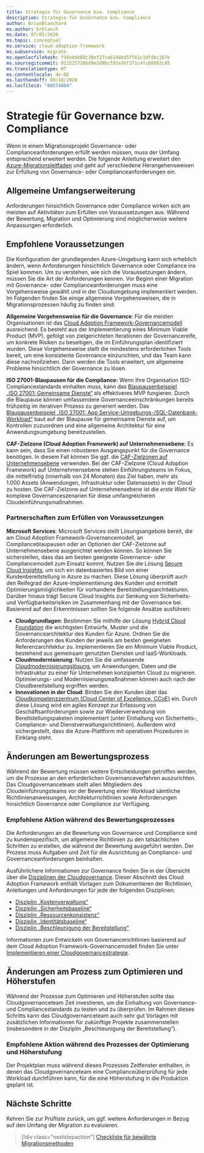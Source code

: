 ```yaml
---
title: Strategie für Governance bzw. Compliance
description: Strategie für Governance bzw. Compliance
author: BrianBlanchard
ms.author: brblanch
ms.date: 07/01/2020
ms.topic: conceptual
ms.service: cloud-adoption-framework
ms.subservice: migrate
ms.openlocfilehash: f38e8de88c38ef27ca6148bd5ff61c1dfdbc1b7e
ms.sourcegitcommit: 011525720bd9e2d9bcf03a76f371c4fc68092c45
ms.translationtype: HT
ms.contentlocale: de-DE
ms.lasthandoff: 08/18/2020
ms.locfileid: "88574804"
---
```

# <a name="governance-or-compliance-strategy"></a>Strategie für Governance bzw. Compliance

Wenn in einem Migrationsprojekt Governance- oder Complianceanforderungen erfüllt werden müssen, muss der Umfang entsprechend erweitert werden. Die folgende Anleitung erweitert den [Azure-Migrationsleitfaden](../azure-migration-guide/index.md) und geht auf verschiedene Herangehensweisen zur Erfüllung von Governance- oder Complianceanforderungen ein.

## <a name="general-scope-expansion"></a>Allgemeine Umfangserweiterung

Anforderungen hinsichtlich Governance oder Compliance wirken sich am meisten auf Aktivitäten zum Erfüllen von Voraussetzungen aus. Während der Bewertung, Migration und Optimierung sind möglicherweise weitere Anpassungen erforderlich.

## <a name="suggested-prerequisites"></a>Empfohlene Voraussetzungen

Die Konfiguration der grundlegenden Azure-Umgebung kann sich erheblich ändern, wenn Anforderungen hinsichtlich Governance oder Compliance ins Spiel kommen. Um zu verstehen, wie sich die Voraussetzungen ändern, müssen Sie die Art der Anforderungen kennen. Vor Beginn einer Migration mit Governance- oder Complianceanforderungen muss eine Vorgehensweise gewählt und in der Cloudumgebung implementiert werden. Im Folgenden finden Sie einige allgemeine Vorgehensweisen, die in Migrationsprozessen häufig zu finden sind:

**Allgemeine Vorgehensweise für die Governance**: Für die meisten Organisationen ist das [Cloud Adoption Framework-Governancemodell](../../govern/guides/index.md) ausreichend. Es besteht aus der Implementierung eines Minimum Viable Product (MVP), gefolgt von zielgerichteten Iterationen der Governancereife, um konkrete Risiken zu beseitigen, die im Einführungsplan identifiziert wurden. Diese Vorgehensweise stellt die mindestens erforderlichen Tools bereit, um eine konsistente Governance einzurichten, und das Team kann diese nachvollziehen. Dann werden die Tools erweitert, um allgemeine Probleme hinsichtlich der Governance zu lösen.

**ISO 27001-Blaupausen für die Compliance:** Wenn Ihre Organisation ISO-Compliancestandards einhalten muss, kann das [Blaupausenbeispiel „ISO 27001: Gemeinsame Dienste“](/azure/governance/blueprints/samples/iso27001-shared) als effektiveres MVP fungieren. Durch die Blaupause können umfassendere Governanceeinschränkungen bereits frühzeitig im iterativen Prozess zu generiert werden. Das [Blaupausenbeispiel „ISO 27001: App Service-Umgebungs-/SQL-Datenbank-Workload“](/azure/governance/blueprints/samples/iso27001-ase-sql-workload) baut auf der Blaupause für gemeinsame Dienste auf, um Kontrollen zuzuordnen und eine allgemeine Architektur für eine Anwendungsumgebung bereitzustellen.

**CAF-Zielzone (Cloud Adoption Framework) auf Unternehmensebene:** Es kann sein, dass Sie einen robusteren Ausgangspunkt für die Governance benötigen. In diesem Fall können Sie ggf. die [CAF-Zielzonen auf Unternehmensebene](../../ready/enterprise-scale/index.md) verwenden. Bei der CAF-Zielzone (Cloud Adoption Framework) auf Unternehmensebene stehen Einführungsteams im Fokus, die mittelfristig (innerhalb von 24 Monaten) das Ziel haben, mehr als 1.000 Assets (Anwendungen, Infrastruktur oder Datenassets) in der Cloud zu hosten. Die CAF-Zielzone auf Unternehmensebene ist die *erste Wahl* für komplexe Governanceszenarien für diese umfangreicheren Cloudeinführungsmaßnahmen.

### <a name="partnership-option-to-complete-prerequisites"></a>Partnerschaften zum Erfüllen von Voraussetzungen

**Microsoft Services**: Microsoft Services stellt Lösungsangebote bereit, die am Cloud Adoption Framework-Governancemodell, an Complianceblaupausen oder an Optionen der CAF-Zielzone auf Unternehmensebene ausgerichtet werden können. So können Sie sicherstellen, dass das am besten geeignete Governance- oder Compliancemodell zum Einsatz kommt. Nutzen Sie die Lösung [Secure Cloud Insights](https://download.microsoft.com/download/C/7/C/C7CEA89D-7BDB-4E08-B998-737C13107361/Secure_Cloud_Insights_Datasheet_EN_US.pdf), um sich ein datenbasiertes Bild von einer Kundenbereitstellung in Azure zu machen. Diese Lösung überprüft auch den Reifegrad der Azure-Implementierung des Kunden und ermittelt Optimierungsmöglichkeiten für vorhandene Bereitstellungsarchitekturen. Darüber hinaus trägt Secure Cloud Insights zur Senkung von Sicherheits- und Verfügbarkeitsrisiken im Zusammenhang mit der Governance bei. Basierend auf den Erkenntnissen sollten Sie folgende Ansätze ausführen:

- **Cloudgrundlagen**: Bestimmen Sie mithilfe der Lösung [Hybrid Cloud Foundation](https://download.microsoft.com/download/D/8/7/D872DFD0-1C46-4145-95E4-B5EAB2958B96/Hybrid_Cloud_Foundation_Datasheet_EN_US.pdf) die wichtigsten Entwürfe, Muster und die Governancearchitektur des Kunden für Azure. Ordnen Sie die Anforderungen des Kunden der jeweils am besten geeigneten Referenzarchitektur zu. Implementieren Sie ein Minimum Viable Product, bestehend aus gemeinsam genutzten Diensten und IaaS-Workloads.
- **Cloudmodernisierung**: Nutzen Sie die umfassende [Cloudmodernisierungslösung](https://download.microsoft.com/download/3/7/3/373F90E3-8568-44F3-B096-CD9C1CD28AB7/Cloud_Modernization_Datasheet_EN_US.pdf), um Anwendungen, Daten und die Infrastruktur zu einer für Unternehmen konzipierten Cloud zu migrieren. Optimierungs- und Modernisierungsmaßnahmen können auch nach der Cloudbereitstellung ergriffen werden.
- **Innovationen in der Cloud**: Binden Sie den Kunden über das [Cloudkompetenzzentrum (Cloud Center of Excellence, CCoE)](https://download.microsoft.com/download/F/8/B/F8BBE4BD-E5F8-4DFB-82F7-C0A4E17051BB/Cloud_Center_of_Excellence_Datasheet_EN_US.pdf) ein. Durch diese Lösung wird ein agiles Konzept zur Erfassung von Geschäftsanforderungen sowie zur Wiederverwendung von Bereitstellungspaketen implementiert (unter Einhaltung von Sicherheits-, Compliance- und Dienstverwaltungsrichtlinien). Außerdem wird sichergestellt, dass die Azure-Plattform mit operativen Prozeduren in Einklang steht.

## <a name="assess-process-changes"></a>Änderungen am Bewertungsprozess

Während der Bewertung müssen weitere Entscheidungen getroffen werden, um die Prozesse an den erforderlichen Governanceverfahren auszurichten. Das Cloudgovernanceteam stellt allen Mitgliedern des Cloudeinführungsteams vor der Bewertung einer Workload sämtliche Richtlinienanweisungen, Architekturrichtlinien sowie Anforderungen hinsichtlich Governance oder Compliance zur Verfügung.

### <a name="suggested-action-during-the-assessment-process"></a>Empfohlene Aktion während des Bewertungsprozesses

Die Anforderungen an die Bewertung von Governance und Compliance sind zu kundenspezifisch, um allgemeine Richtlinien zu den tatsächlichen Schritten zu erstellen, die während der Bewertung ausgeführt werden. Der Prozess muss Aufgaben und Zeit für die Ausrichtung an Compliance- und Governanceanforderungen beinhalten.

Ausführlichere Informationen zur Governance finden Sie in der Übersicht über die [Disziplinen der Cloudgovernance](../../govern/governance-disciplines.md). Dieser Abschnitt des Cloud Adoption Framework enthält Vorlagen zum Dokumentieren der Richtlinien, Anleitungen und Anforderungen für jede der folgenden Disziplinen:

- [Disziplin „Kostenverwaltung“](../../govern/cost-management/template.md)
- [Disziplin „Sicherheitsbaseline“](../../govern/security-baseline/template.md)
- [Disziplin „Ressourcenkonsistenz“](../../govern/resource-consistency/template.md)
- [Disziplin „Identitätsbaseline“](../../govern/identity-baseline/template.md)
- [Disziplin „Beschleunigung der Bereitstellung“](../../govern/deployment-acceleration/template.md)

Informationen zum Entwickeln von Governancerichtlinien basierend auf dem Cloud Adoption Framework-Governancemodell finden Sie unter [Implementieren einer Cloudgovernancestrategie](../../govern/corporate-policy.md).

## <a name="optimize-and-promote-process-changes"></a>Änderungen am Prozess zum Optimieren und Höherstufen

Während der Prozesse zum Optimieren und Höherstufen sollte das Cloudgovernanceteam Zeit investieren, um die Einhaltung von Governance- und Compliancestandards zu testen und zu überprüfen. Im Rahmen dieses Schritts kann das Cloudgovernanceteam auch sehr gut Vorlagen mit zusätzlichen Informationen für zukünftige Projekte zusammenstellen (insbesondere in der Disziplin „Beschleunigung der Bereitstellung“).

### <a name="suggested-action-during-the-optimize-and-promote-process"></a>Empfohlene Aktion während des Prozesses der Optimierung und Höherstufung

Der Projektplan muss während dieses Prozesses Zeitfenster enthalten, in denen das Cloudgovernanceteam eine Complianceüberprüfung für jede Workload durchführen kann, für die eine Höherstufung in die Produktion geplant ist.

## <a name="next-steps"></a>Nächste Schritte

Kehren Sie zur Prüfliste zurück, um ggf. weitere Anforderungen in Bezug auf den Umfang der Migration zu evaluieren.

> [!div class="nextstepaction"]
> [Checkliste für bewährte Migrationsmethoden](./index.md)
